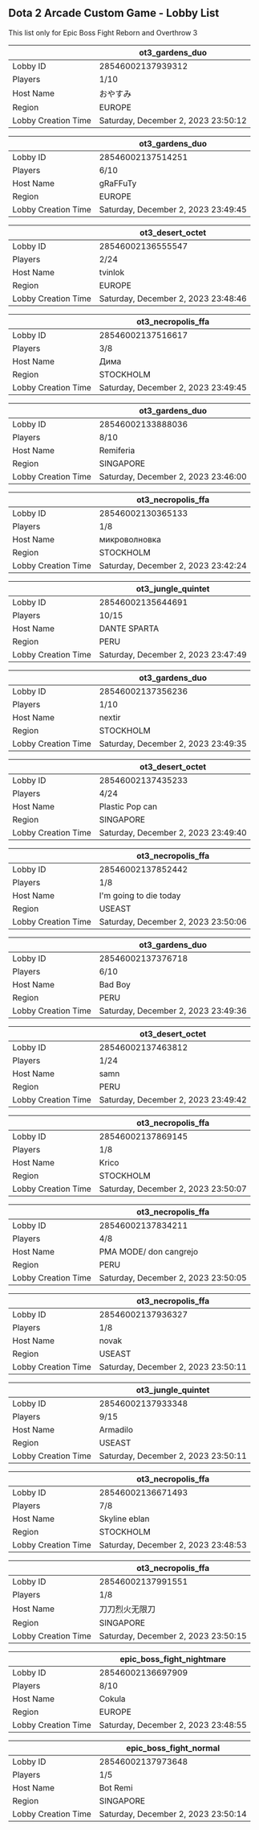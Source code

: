 ## Dota 2 Arcade Custom Game - Lobby List

This list only for Epic Boss Fight Reborn and Overthrow 3

|  | ot3_gardens_duo |
| ------ | ------ |
| Lobby ID | 28546002137939312 |
| Players | 1/10 |
| Host Name | おやすみ |
| Region | EUROPE |
| Lobby Creation Time | Saturday, December 2, 2023 23:50:12 |


|  | ot3_gardens_duo |
| ------ | ------ |
| Lobby ID | 28546002137514251 |
| Players | 6/10 |
| Host Name | gRaFFuTy |
| Region | EUROPE |
| Lobby Creation Time | Saturday, December 2, 2023 23:49:45 |


|  | ot3_desert_octet |
| ------ | ------ |
| Lobby ID | 28546002136555547 |
| Players | 2/24 |
| Host Name | tvinlok |
| Region | EUROPE |
| Lobby Creation Time | Saturday, December 2, 2023 23:48:46 |


|  | ot3_necropolis_ffa |
| ------ | ------ |
| Lobby ID | 28546002137516617 |
| Players | 3/8 |
| Host Name | Дима |
| Region | STOCKHOLM |
| Lobby Creation Time | Saturday, December 2, 2023 23:49:45 |


|  | ot3_gardens_duo |
| ------ | ------ |
| Lobby ID | 28546002133888036 |
| Players | 8/10 |
| Host Name | Remiferia |
| Region | SINGAPORE |
| Lobby Creation Time | Saturday, December 2, 2023 23:46:00 |


|  | ot3_necropolis_ffa |
| ------ | ------ |
| Lobby ID | 28546002130365133 |
| Players | 1/8 |
| Host Name | микроволновка |
| Region | STOCKHOLM |
| Lobby Creation Time | Saturday, December 2, 2023 23:42:24 |


|  | ot3_jungle_quintet |
| ------ | ------ |
| Lobby ID | 28546002135644691 |
| Players | 10/15 |
| Host Name | DANTE SPARTA |
| Region | PERU |
| Lobby Creation Time | Saturday, December 2, 2023 23:47:49 |


|  | ot3_gardens_duo |
| ------ | ------ |
| Lobby ID | 28546002137356236 |
| Players | 1/10 |
| Host Name | nextir |
| Region | STOCKHOLM |
| Lobby Creation Time | Saturday, December 2, 2023 23:49:35 |


|  | ot3_desert_octet |
| ------ | ------ |
| Lobby ID | 28546002137435233 |
| Players | 4/24 |
| Host Name | Plastic Pop can |
| Region | SINGAPORE |
| Lobby Creation Time | Saturday, December 2, 2023 23:49:40 |


|  | ot3_necropolis_ffa |
| ------ | ------ |
| Lobby ID | 28546002137852442 |
| Players | 1/8 |
| Host Name | I'm going to die today |
| Region | USEAST |
| Lobby Creation Time | Saturday, December 2, 2023 23:50:06 |


|  | ot3_gardens_duo |
| ------ | ------ |
| Lobby ID | 28546002137376718 |
| Players | 6/10 |
| Host Name | Bad Boy |
| Region | PERU |
| Lobby Creation Time | Saturday, December 2, 2023 23:49:36 |


|  | ot3_desert_octet |
| ------ | ------ |
| Lobby ID | 28546002137463812 |
| Players | 1/24 |
| Host Name | samn |
| Region | PERU |
| Lobby Creation Time | Saturday, December 2, 2023 23:49:42 |


|  | ot3_necropolis_ffa |
| ------ | ------ |
| Lobby ID | 28546002137869145 |
| Players | 1/8 |
| Host Name | Krico |
| Region | STOCKHOLM |
| Lobby Creation Time | Saturday, December 2, 2023 23:50:07 |


|  | ot3_necropolis_ffa |
| ------ | ------ |
| Lobby ID | 28546002137834211 |
| Players | 4/8 |
| Host Name | PMA MODE/ don cangrejo |
| Region | PERU |
| Lobby Creation Time | Saturday, December 2, 2023 23:50:05 |


|  | ot3_necropolis_ffa |
| ------ | ------ |
| Lobby ID | 28546002137936327 |
| Players | 1/8 |
| Host Name | novak |
| Region | USEAST |
| Lobby Creation Time | Saturday, December 2, 2023 23:50:11 |


|  | ot3_jungle_quintet |
| ------ | ------ |
| Lobby ID | 28546002137933348 |
| Players | 9/15 |
| Host Name | Armadilo |
| Region | USEAST |
| Lobby Creation Time | Saturday, December 2, 2023 23:50:11 |


|  | ot3_necropolis_ffa |
| ------ | ------ |
| Lobby ID | 28546002136671493 |
| Players | 7/8 |
| Host Name | Skyline eblan |
| Region | STOCKHOLM |
| Lobby Creation Time | Saturday, December 2, 2023 23:48:53 |


|  | ot3_necropolis_ffa |
| ------ | ------ |
| Lobby ID | 28546002137991551 |
| Players | 1/8 |
| Host Name | 刀刀烈火无限刀 |
| Region | SINGAPORE |
| Lobby Creation Time | Saturday, December 2, 2023 23:50:15 |


|  | epic_boss_fight_nightmare |
| ------ | ------ |
| Lobby ID | 28546002136697909 |
| Players | 8/10 |
| Host Name | Cokula |
| Region | EUROPE |
| Lobby Creation Time | Saturday, December 2, 2023 23:48:55 |


|  | epic_boss_fight_normal |
| ------ | ------ |
| Lobby ID | 28546002137973648 |
| Players | 1/5 |
| Host Name | Bot Remi |
| Region | SINGAPORE |
| Lobby Creation Time | Saturday, December 2, 2023 23:50:14 |


